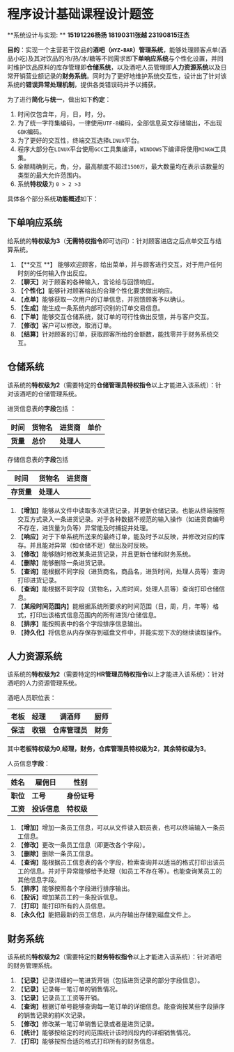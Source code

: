 # 程序设计基础课程设计题签

**系统设计与实现: ** **15191226杨扬 18190311张越 23190815汪杰**



**目的**：实现一个主营若干饮品的**酒吧（``WYZ-BAR``）管理系统**，能够处理顾客点单(酒品小吃)及其对饮品的冷/热/冰/糖等不同需求即**下单响应系统**与个性化设置，并同时维护饮品原料的库存管理即**仓储系统**，以及酒吧人员管理即**人力资源系统**以及日常开销营业额记录的**财务系统**。同时为了更好地维护系统交互性，设计出了针对该系统的**错误异常处理机制**，提供各类错误码并予以捕获。



为了进行**简化**与**统一**，做出如下**约定**：

1. 时间仅包含年，月，日，时，分。
2. 为了统一字符集编码，一律使用``UTF-8``编码，全部信息英文存储输出，不出现``GBK``编码。
3. 为了更好的交互性，终端交互选择``LINUX``平台。
4. 程序大部分在``LINUX``平台使用``GCC``工具集编译，``WINDOWS``下编译将使用``MINGW``工具集。
5. 金额精确到元，角，分，最高额度不超过``1500万``，最大数量均在表示该数量的类型的最大允许范围内。
6. 系统**特权级**为 ``0 > 2 >3``





具体各个部分系统**功能概述**如下：

## 下单响应系统

给系统的**特权级为3**（**无需特权指令**即可访问）：针对顾客进店之后点单交互与结算系统。

1. 【**交互 **】 能够欢迎顾客，给出菜单，并与顾客进行交互，对于用户任何时刻的任何输入作出反应。
2. 【**聊天**】对于顾客的各种输入，言论给与回馈响应。
3. 【**个性化**】能够针对顾客给出的合理个性化要求做出响应。
4. 【**点单**】能够获取一次用户的订单信息，并回馈顾客予以确认。
5. 【**生成**】能生成一条系统内部可识别的订单交易信息。
6. 【**下单**】能够交互仓储系统，就订单的可行性做出反馈，并与客户交互。
7. 【**修改**】客户可以修改，取消订单。
8. 【**结算**】针对顾客的订单，获取顾客所给的金额数，能找零并于财务系统交互。

## 仓储系统

该系统的**特权级为2**（需要特定的**仓储管理员特权指令**以上才能进入该系统）：针对该酒吧的仓储管理系统。

进货信息表的**字段**包括 ：

| 时间     | 货物名   | 进货商     | 单价 |
| -------- | -------- | ---------- | ---- |
| **货量** | **总价** | **处理人** |      |

存储信息表的**字段**包括

| 时间       | 货物名     | 进货商 |
| ---------- | ---------- | ------ |
| **存货量** | **处理人** |        |

1. 【**增加**】能够从文件中读取多次进货记录，并更新仓储记录。也能从终端按照交互方式录入一条进货记录。对于各种数据不规范的输入操作（如进货商编号不存在，进货量为负等）异常能及时捕捉并处理。
2. 【**响应**】对于下单系统所送来的最终订单，能及时予以反映，并修改对应的库存。并且能对异常（如仓储不足）做出及时反映。
3. 【**修改**】能够随时修改某条进货记录，并且更新仓储和财务系统。
4. 【**删除**】能够删除一条进货记录。
5. 【**查询**】能根据不同字段（进货商名，商品名，进货时间，处理人员等）查询打印进货记录。
6. 【**查询**】能根据不同字段（货物名，入库时间，处理人员等）查询打印仓储信息。
7. 【**某段时间范围内**】能根据系统所要求的时间范围（日，周，月，年等）格式，打印出该格式信息范围内的所有进货/仓储信息。
8. 【**排序**】能按照表中的各个字段排序信息输出。
9. 【**持久化**】将信息从内存保存到磁盘文件中，并能实现下次的继续读取操作。

## 人力资源系统

该系统的**特权级为2**（需要特定的**HR管理员特权指令**以上才能进入该系统）：针对酒吧的人力资源管理系统。

酒吧人员职位表：

| **老板** | **经理** | **调酒师**     | **厨师** |
| -------- | -------- | -------------- | -------- |
| **保洁** | **收银** | **仓库管理员** | **财务** |

其中**老板特权级为0**,**经理，财务，仓库管理员特权级为2**，**其余特权级为3**。

人员信息**字段**：

| 姓名     | 雇佣日       | 性别         |
| -------- | ------------ | ------------ |
| **职位** | **工号**     | **身份证号** |
| **工资** | **投诉信息** | **特权级**   |

1. 【**增加**】增加一条员工信息，可以从文件读入职员表，也可以终端输入一条员工信息。
2. 【**修改**】更改一条员工信息（即更改各个字段）。
3. 【**删除**】删除一条员工信息。
4. 【**查询**】能根据员工信息表的各个字段，检索查询并以适当的格式打印出该员工的信息。并对于异常能够给予处理（如员工不存在等）。也能查询某员工的其他信息字段。
5. 【**排序**】能够按照各个字段进行排序输出。
6. 【**投诉**】增加某员工的一条投诉信息。
7. 【**打印**】能打印所有的人员信息。
8. 【**永久化**】能把最新的员工信息，从内存输出存储到磁盘文件上。





## 财务系统

该系统的**特权级为2**（需要特定的**财务特权指令**以上才能进入该系统）：针对酒吧的财务管理系统。

1. 【**记录**】记录详细的一笔进货开销（包括进货记录的部分字段信息）。
2. 【**记录**】记录每一笔订单的销售情况。
3. 【**记录**】记录员工工资等开销。
4. 【**查询**】根据订单号能够查询每一笔订单的详细信息。能查询按某些字段排序的销售记录的前K次记录。
5. 【**修改**】修改某一笔订单销售记录或者是进货记录。
6. 【**统计**】能够按给定的时间范围统计该时间段内的详细销售情况。
7. 【**打印**】能够按照合适的格式打印所有的财务信息。
